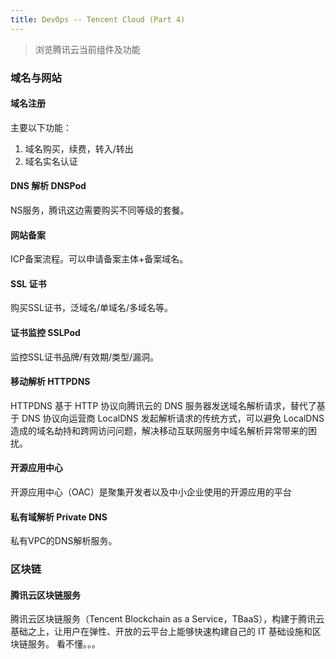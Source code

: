 ```yaml
---
title: DevOps -- Tencent Cloud (Part 4)
---
```


> 浏览腾讯云当前组件及功能

### 域名与网站


#### 域名注册

主要以下功能：
1. 域名购买，续费，转入/转出
2. 域名实名认证


#### DNS 解析 DNSPod

NS服务，腾讯这边需要购买不同等级的套餐。


#### 网站备案

ICP备案流程。可以申请备案主体+备案域名。


#### SSL 证书

购买SSL证书，泛域名/单域名/多域名等。


#### 证书监控 SSLPod

监控SSL证书品牌/有效期/类型/漏洞。


#### 移动解析 HTTPDNS 

HTTPDNS 基于 HTTP 协议向腾讯云的 DNS 服务器发送域名解析请求，替代了基于 DNS 协议向运营商 LocalDNS 发起解析请求的传统方式，可以避免 LocalDNS 造成的域名劫持和跨网访问问题，解决移动互联网服务中域名解析异常带来的困扰。


#### 开源应用中心

开源应用中心（OAC）是聚集开发者以及中小企业使用的开源应用的平台


#### 私有域解析 Private DNS

私有VPC的DNS解析服务。


### 区块链

#### 腾讯云区块链服务

腾讯云区块链服务（Tencent Blockchain as a Service，TBaaS），构建于腾讯云基础之上，让用户在弹性、开放的云平台上能够快速构建自己的 IT 基础设施和区块链服务。 看不懂。。。



